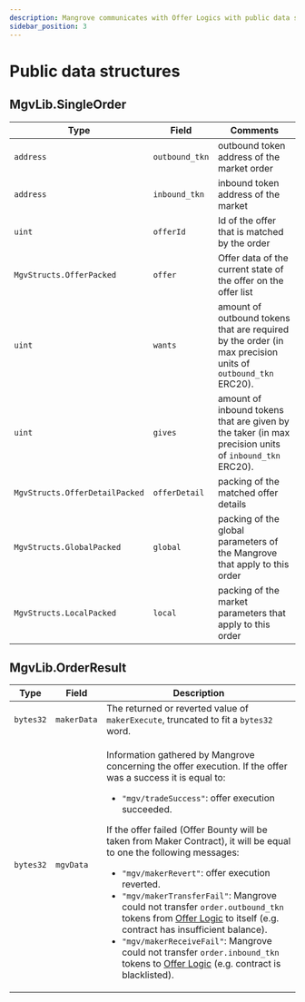 ```yaml
---
description: Mangrove communicates with Offer Logics with public data structures described in this section.
sidebar_position: 3
---
```


# Public data structures

## MgvLib.SingleOrder

| Type                           | Field          | Comments   |
|--------------------------------|----------------|------------|
| `address`                      | `outbound_tkn` | outbound token address of the market order |
| `address`                      | `inbound_tkn`  | inbound token address of the market |
| `uint`                         | `offerId`      | Id of the offer that is matched by the order|
| `MgvStructs.OfferPacked`       | `offer`        | Offer data of the current state of the offer on the offer list|
| `uint`| `wants`| amount of outbound tokens that are required by the order (in max precision units of `outbound_tkn` ERC20). |
| `uint`| `gives`| amount of inbound tokens that are given by the taker (in max precision units of `inbound_tkn` ERC20).|
| `MgvStructs.OfferDetailPacked` | `offerDetail`| packing of the matched offer details|
| `MgvStructs.GlobalPacked`| `global`| packing of the global parameters of the Mangrove that apply to this order|
| `MgvStructs.LocalPacked`| `local`| packing of the market parameters that apply to this order|

## MgvLib.OrderResult

| Type | Field| Description |
| ---- | ----------- | ---- |
| `bytes32` | `makerData` | The returned or reverted value of `makerExecute`, truncated to fit a `bytes32` word.|
| `bytes32` | `mgvData`| <p>Information gathered by Mangrove concerning the offer execution. If the offer was a success it is equal to:</p><ul><li><code>"mgv/tradeSuccess"</code>: offer execution succeeded.</li></ul><p>If the offer failed (Offer Bounty will be taken from Maker Contract), it will be equal to one the following messages:</p><ul><li><code>"mgv/makerRevert"</code>: offer execution reverted.</li><li><code>"mgv/makerTransferFail"</code>: Mangrove could not transfer <code>order.outbound_tkn</code> tokens from <a href="maker-contract">Offer Logic</a> to itself (e.g. contract has insufficient balance).</li><li><code>"mgv/makerReceiveFail"</code>: Mangrove could not transfer <code>order.inbound_tkn</code> tokens to <a href="maker-contract">Offer Logic</a> (e.g. contract is blacklisted).</li></ul> |
